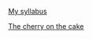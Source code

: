 [My syllabus](https://github.com/danielliptak/velox-syllabus.git)

[The cherry on the cake](https://github.com/danielliptak/danielliptak.github.io.git)